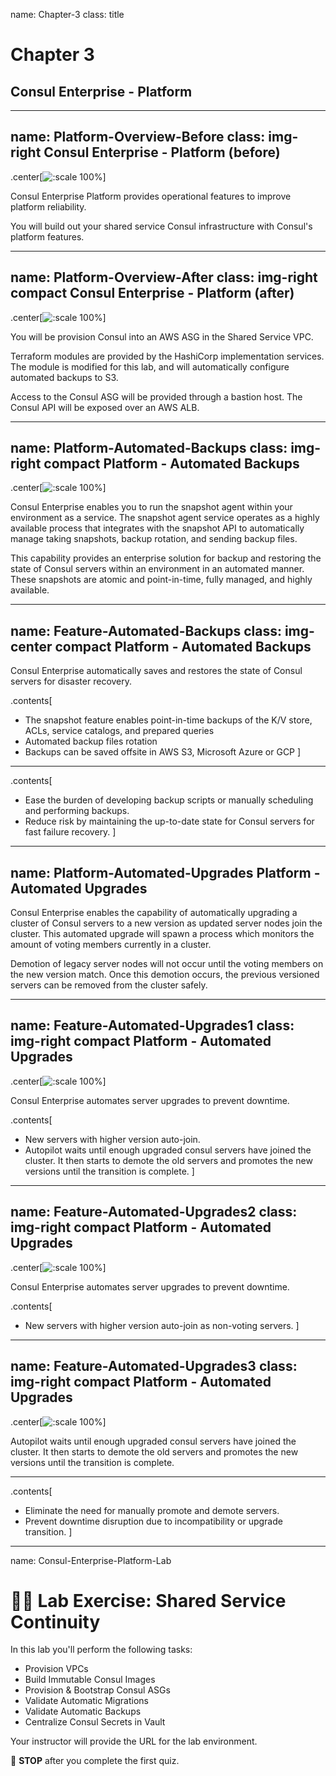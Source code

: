 name: Chapter-3
class: title
# Chapter 3
## Consul Enterprise - Platform

---
name: Platform-Overview-Before
class: img-right
Consul Enterprise - Platform (before)
-------------------------
.center[![:scale 100%](images/01-provision-vpcs.png)]

Consul Enterprise Platform provides operational features to improve platform reliability.

You will build out your shared service Consul infrastructure with Consul's platform features.

---
name: Platform-Overview-After
class: img-right compact
Consul Enterprise - Platform (after)
-------------------------
.center[![:scale 100%](images/04-bootstrap-consul.png)]

You will be provision Consul into an AWS ASG in the Shared Service VPC.

Terraform modules are provided by the HashiCorp implementation services.
The module is modified for this lab, and will automatically configure automated backups to S3.

Access to the Consul ASG will be provided through a bastion host.
The Consul API will be exposed over an AWS ALB.

---
name: Platform-Automated-Backups
class: img-right compact
Platform - Automated Backups
-------------------------
.center[![:scale 100%](images/consul_automated_backups.png)]

Consul Enterprise enables you to run the snapshot agent within your environment as a service.  The snapshot agent service operates as a highly available process that integrates with the snapshot API to automatically manage taking snapshots, backup rotation, and sending backup files.

This capability provides an enterprise solution for backup and restoring the state of Consul servers within an environment in an automated manner. These snapshots are atomic and point-in-time, fully managed, and highly available.


---
name: Feature-Automated-Backups
class: img-center compact
Platform - Automated Backups
-------------------------
Consul Enterprise automatically saves and restores the state of Consul servers for disaster recovery.

.contents[
* The snapshot feature enables point-in-time backups of the K/V store, ACLs, service catalogs, and prepared queries
* Automated backup files rotation
* Backups can be saved offsite in AWS S3, Microsoft Azure or GCP
]
<hr>

.contents[
* Ease the burden of developing backup scripts or manually scheduling and performing backups.
* Reduce risk by maintaining the up-to-date state for Consul servers for fast failure recovery.
]

---
name: Platform-Automated-Upgrades
Platform - Automated Upgrades
-------------------------

Consul Enterprise enables the capability of automatically upgrading a cluster of Consul servers to a new version as updated server nodes join the cluster. This automated upgrade will spawn a process which monitors the amount of voting members currently in a cluster.

Demotion of legacy server nodes will not occur until the voting members on the new version match. Once this demotion occurs, the previous versioned servers can be removed from the cluster safely.

---
name: Feature-Automated-Upgrades1
class: img-right compact
Platform - Automated Upgrades
-------------------------
.center[![:scale 100%](images/auto-upgrade-1.png)]

Consul Enterprise automates server upgrades to prevent downtime.

.contents[
* New servers with higher version auto-join.
* Autopilot waits until enough upgraded consul servers have joined the cluster. It then starts to demote the old servers and promotes the new versions until the transition is complete.
]

---
name: Feature-Automated-Upgrades2
class: img-right compact
Platform - Automated Upgrades
-------------------------
.center[![:scale 100%](images/auto-upgrade-2.png)]

Consul Enterprise automates server upgrades to prevent downtime.

.contents[
* New servers with higher version auto-join as non-voting servers.
]

---
name: Feature-Automated-Upgrades3
class: img-right compact
Platform - Automated Upgrades
-------------------------
.center[![:scale 100%](images/auto-upgrade-3.png)]

Autopilot waits until enough upgraded consul servers have joined the cluster. It then starts to demote the old servers and promotes the new versions until the transition is complete.
<hr>

.contents[
* Eliminate the need for manually promote and demote servers.
* Prevent downtime disruption due to incompatibility or upgrade transition.
]


---
name: Consul-Enterprise-Platform-Lab
# 👩‍💻 Lab Exercise: Shared Service Continuity
In this lab you'll perform the following tasks:
  * Provision VPCs
  * Build Immutable Consul Images
  * Provision & Bootstrap Consul ASGs
  * Validate Automatic Migrations
  * Validate Automatic Backups
  * Centralize Consul Secrets in Vault

Your instructor will provide the URL for the lab environment.

🛑 **STOP** after you complete the first quiz.
